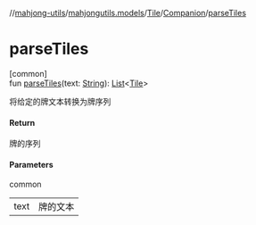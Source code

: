 //[mahjong-utils](../../../../index.md)/[mahjongutils.models](../../index.md)/[Tile](../index.md)/[Companion](index.md)/[parseTiles](parse-tiles.md)

# parseTiles

[common]\
fun [parseTiles](parse-tiles.md)(text: [String](https://kotlinlang.org/api/latest/jvm/stdlib/kotlin-stdlib/kotlin/-string/index.html)): [List](https://kotlinlang.org/api/latest/jvm/stdlib/kotlin-stdlib/kotlin.collections/-list/index.html)&lt;[Tile](../index.md)&gt;

将给定的牌文本转换为牌序列

#### Return

牌的序列

#### Parameters

common

| | |
|---|---|
| text | 牌的文本 |
